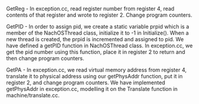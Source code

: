 GetReg - In exception.cc, read register number from register 4, read contents of that register and wrote to register 2. Change program counters.

GetPID - In order to assign pid, we create a static variable prpid which is a member of the NachOSThread class, initialize it to -1 in Initialize(). When a new thread is created, the prpid is incremented and assigned to pid. We have defined a getPID function in NachOSThread class. In exception.cc, we get the pid number using this function, place it in register 2 to return and then change program counters.

GetPA - In exception.cc, we read virtual memory address from register 4, translate it to physical address using our getPhysAddr function, put it in register 2, and change program counters. We have implemented getPhysAddr in exception.cc, modelling it on the Translate function in machine/translate.cc. 
